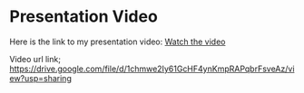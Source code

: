 # Presentation Video

Here is the link to my presentation video: [Watch the video](https://drive.google.com/file/d/1chmwe2Iy61GcHF4ynKmpRAPqbrFsveAz/view?usp=sharing)

Video url link;  https://drive.google.com/file/d/1chmwe2Iy61GcHF4ynKmpRAPqbrFsveAz/view?usp=sharing
